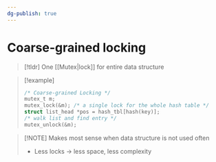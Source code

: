 ```yaml
---
dg-publish: true
---
```

# Coarse-grained locking

> [!tldr] One [[Mutex|lock]] for entire data structure

> [!example] 
> ```c
> /* Coarse-grained Locking */
> mutex_t m;
> mutex_lock(&m); /* a single lock for the whole hash table */
> struct list_head *pos = hash_tbl[hash(key)];
> /* walk list and find entry */
> mutex_unlock(&m);
> ```

> [!NOTE] Makes most sense when data structure is not used often
> * Less locks → less space, less complexity

